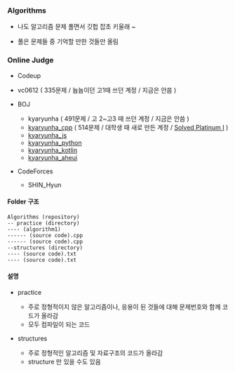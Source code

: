 ### Algorithms

- 나도 알고리즘 문제 풀면서 깃헙 잡초 키울래 ~ 

- 풀은 문제들 중 기억할 만한 것들만 올림



### Online Judge

- Codeup 
  
- vc0612 ( 335문제 / 늅늅이던 고1때 쓰던 계정 / 지금은 안씀 ) 
  
- BOJ

  - kyaryunha ( 491문제 / 고 2~고3 때 쓰던 계정 / 지금은 안씀 )
  - [kyaryunha_cpp](https://www.acmicpc.net/user/kyaryunha_cpp) ( 514문제 / 대학생 때 새로 만든 계정 / [Solved Platinum I](https://solved.ac/profile/kyaryunha_cpp) )
  - [kyaryunha_js](https://www.acmicpc.net/user/kyaryunha_js)
  - [kyaryunha_python](https://www.acmicpc.net/user/kyaryunha_python)
  - [kyaryunha_kotlin](https://www.acmicpc.net/user/kyaryunha_kotlin)
  - [kyaryunha_aheui](https://www.acmicpc.net/user/kyaryunha_aheui)

- CodeForces

  - SHIN_Hyun

  

#### Folder 구조

```
Algorithms (repository)
-- practice (directory)
---- (algorithm1)
------ (source code).cpp
------ (source code).cpp
--structures (directory)
---- (source code).txt
---- (source code).txt

```



#### 설명

- practice
  - 주로 정형적이지 않은 알고리즘이나, 응용이 된 것들에 대해 문제번호와 함께 코드가 올라감
  - 모두 컴파일이 되는 코드

- structures
  - 주로 정형적인 알고리즘 및 자료구조의 코드가 올라감 
  - structure 만 있을 수도 있음 